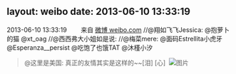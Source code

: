 layout: weibo
date: 2013-06-10 13:33:19
---
2013-06-10 13:33:19  &nbsp;&nbsp;&nbsp;&nbsp;&nbsp;&nbsp; 来自 <a href="http://weibo.com/" rel="nofollow">微博 weibo.com</a>
//@翔如飞飞Jessica: @抱萝卜的猫 @xt_oag //@西西弗大小姐如是说: //@梅菜mere: @面码Estrellita小虎牙 @Esperanza__persist @吃饱了也饿TAT @沐槿小汐
>  @这里是美国: 真正的友情其实是这样的~~[泪] [心]  ​​​
>  ![图片](https://ww4.sinaimg.cn/large/85bdc80bjw1e5av6xwbv5j20c869dkcx.jpg)
